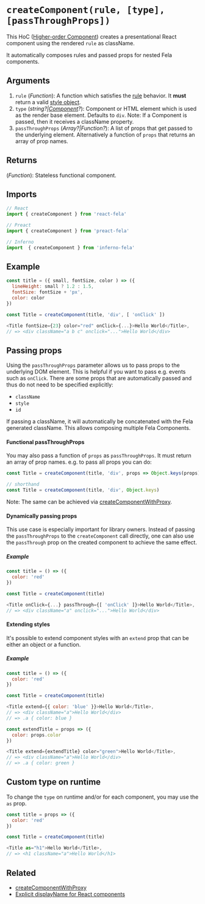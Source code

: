 # `createComponent(rule, [type], [passThroughProps])`

This HoC ([Higher-order Component](https://medium.com/@dan_abramov/mixins-are-dead-long-live-higher-order-components-94a0d2f9e750#.njbld18x8)) creates a presentational React component using the rendered `rule` as className.

It automatically composes rules and passed props for nested Fela components.

## Arguments
1. `rule` (*Function*): A function which satisfies the [rule](../basics/Rules.md) behavior. It **must** return a valid [style object](../basics/Rules.md#styleobject).
2. `type` (*string?|[Component](https://facebook.github.io/react/docs/top-level-api.html#react.component)?*): Component or HTML element which is used as the render base element. Defaults to `div`. Note: If a Component is passed, then it receives a className property.
3. `passThroughProps` (*Array?|Function?*): A list of props that get passed to the underlying element. Alternatively a function of `props` that returns an array of prop names.

## Returns
(*Function*): Stateless functional component.

## Imports
```javascript
// React
import { createComponent } from 'react-fela'

// Preact
import { createComponent } from 'preact-fela'

// Inferno
import  { createComponent } from 'inferno-fela'
```

## Example
```javascript
const title = ({ small, fontSize, color ) => ({
  lineHeight: small ? 1.2 : 1.5,
  fontSize: fontSize + 'px',
  color: color
})

const Title = createComponent(title, 'div', [ 'onClick' ])

<Title fontSize={23} color="red" onClick={...}>Hello World</Title>,
// => <div className="a b c" onclick="...">Hello World</div>
```

## Passing props
Using the `passThroughProps` parameter allows us to pass props to the underlying DOM element. This is helpful if you want to pass e.g. events such as `onClick`. There are some props that are automatically passed and thus do not need to be specified explicitly:

* `className`
* `style`
* `id`

If passing a className, it will automatically be concatenated with the Fela generated className. This allows composing multiple Fela Components.

#### Functional passThroughProps
You may also pass a function of `props` as `passThroughProps`. It must return an array of prop names. e.g. to pass all props you can do:
```javascript
const Title = createComponent(title, 'div', props => Object.keys(props))

// shorthand
const Title = createComponent(title, 'div', Object.keys)
```

Note: The same can be achieved via [createComponentWithProxy](https://github.com/rofrischmann/fela/blob/master/packages/react-fela/docs/createComponentWithProxy.md#createcomponentwithproxyrule-type-passthroughprops).

#### Dynamically passing props
This use case is especially important for library owners. Instead of passing the `passThroughProps` to the `createComponent` call directly, one can also use the `passThrough` prop on the created component to achieve the same effect.

##### Example
```javascript
const title = () => ({
  color: 'red'
})

const Title = createComponent(title)

<Title onClick={...} passThrough={[ 'onClick' ]}>Hello World</Title>,
// => <div className="a" onclick="...">Hello World</div>
```

#### Extending styles
It's possible to extend component styles with an `extend` prop that can be either an object or a function.

##### Example
```javascript
const title = () => ({
  color: 'red'
})

const Title = createComponent(title)

<Title extend={{ color: 'blue' }}>Hello World</Title>,
// => <div className="a">Hello World</div>
// => .a { color: blue }

const extendTitle = props => ({
  color: props.color
})

<Title extend={extendTitle} color="green">Hello World</Title>,
// => <div className="a">Hello World</div>
// => .a { color: green }
```

## Custom type on runtime
To change the `type` on runtime and/or for each component, you may use the `as` prop.
```javascript
const title = props => ({
  color: 'red'
})

const Title = createComponent(title)

<Title as="h1">Hello World</Title>,
// => <h1 className="a">Hello World</h1>
```

## Related

- [createComponentWithProxy](https://github.com/rofrischmann/fela/blob/master/packages/react-fela/docs/createComponentWithProxy.md#createcomponentwithproxyrule-type-passthroughprops)
- [Explicit displayName for React components](http://fela.js.org/docs/recipes/DisplayNameComponents.html)
